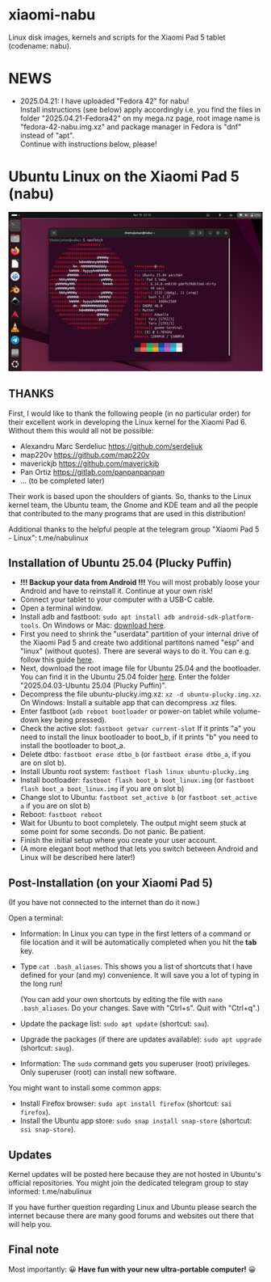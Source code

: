 # xiaomi-nabu
Linux disk images, kernels and scripts for the Xiaomi Pad 5 tablet (codename: nabu).

# NEWS
 - 2025.04.21: I have uploaded "Fedora 42" for nabu!  
   Install instructions (see below) apply accordingly i.e. you find the files in folder "2025.04.21-Fedora42" on my mega.nz page, root image name is "fedora-42-nabu.img.xz" and package manager in Fedora is "dnf" instead of "apt".  
   Continue with instructions below, please!
  
# Ubuntu Linux on the Xiaomi Pad 5 (nabu)
![Ubuntu Linux on the Xiaomi Pad 5 (nabu)](ubuntu-nabu.png)
## THANKS
First, I would like to thank the following people (in no particular order) for their excellent work in developing the Linux kernel for the Xiaomi Pad 6. Without them this would all not be possible:
 - Alexandru Marc Serdeliuc <https://github.com/serdeliuk>
 - map220v <https://github.com/map220v>
 - maverickjb <https://github.com/maverickjb>
 - Pan Ortiz <https://gitlab.com/panpanpanpan>
 - ... (to be completed later)

Their work is based upon the shoulders of giants. So, thanks to the Linux kernel team, the Ubuntu team, the Gnome and KDE team and all the people that contributed to the many programs that are used in this distribution!

Additional thanks to the helpful people at the telegram group "Xiaomi Pad 5 - Linux": t.me/nabulinux

## Installation of Ubuntu 25.04 (Plucky Puffin)
 - **!!! Backup your data from Android !!!** You will most probably loose your Android and have to reinstall it. Continue at your own risk!
 - Connect your tablet to your computer with a USB-C cable.
 - Open a terminal window.
 - Install adb and fastboot: `sudo apt install adb android-sdk-platform-tools`. On Windows or Mac: [download here](https://developer.android.com/tools/releases/platform-tools).
 - First you need to shrink the "userdata" partition of your internal drive of the Xiaomi Pad 5 and create two additional partitons named "esp" and "linux" (without quotes). There are several ways to do it. You can e.g. follow this guide [here](https://xdaforums.com/t/resize-internal-storage-on-xiaomi-pad-5-nabu-and-install-another-images.4642670/). 
 - Next, download the root image file for Ubuntu 25.04 and the bootloader. You can find it in the Ubuntu 25.04 folder [here](https://mega.nz/folder/CVMGEAiB#7oazR3wpkKdAH2eZChtRTg). Enter the folder "2025.04.03-Ubuntu 25.04 (Plucky Puffin)".
 - Decompress the file ubuntu-plucky.img.xz: `xz -d ubuntu-plucky.img.xz`. On Windows: Install a suitable app that can decompress .xz files.
 - Enter fastboot (`adb reboot bootloader` or power-on tablet while volume-down key being pressed).
 - Check the active slot: `fastboot getvar current-slot`
   If it prints "a" you need to install the linux bootloader to boot_b, if it prints "b" you need to install the bootloader to boot_a.
 - Delete dtbo: `fastboot erase dtbo_b` (or `fastboot erase dtbo_a`, if you are on slot b).
 - Install Ubuntu root system: `fastboot flash linux ubuntu-plucky.img`
 - Install bootloader: `fastboot flash boot_b boot_linux.img` (or `fastboot flash boot_a boot_linux.img` if you are on slot b)
 - Change slot to Ubuntu: `fastboot set_active b` (or `fastboot set_active a` if you are on slot b)
 - Reboot: `fastboot reboot`
 - Wait for Ubuntu to boot completely. The output might seem stuck at some point for some seconds. Do not panic. Be patient.
 - Finish the initial setup where you create your user account.
 - (A more elegant boot method that lets you switch between Android and Linux will be described here later!)
   
## Post-Installation (on your Xiaomi Pad 5)
(If you have not connected to the internet than do it now.)

Open a terminal:
 - Information: In Linux you can type in the first letters of a command or file location and it will be automatically completed when you hit the **tab** key.
 - Type `cat .bash_aliases`. This shows you a list of shortcuts that I have defined for your (and my) convenience. It will save you a lot of typing in the long run!
   
   (You can add your own shortcuts by editing the file with `nano .bash_aliases`. Do your changes. Save with "Ctrl+s". Quit with "Ctrl+q".)
 - Update the package list: `sudo apt update` (shortcut: `sau`).
 - Upgrade the packages (if there are updates available): `sudo apt upgrade` (shortcut: `saug`).
 - Information: The `sudo` command gets you superuser (root) privileges. Only superuser (root) can install new software.

You might want to install some common apps:
 - Install Firefox browser: `sudo apt install firefox` (shortcut: `sai firefox`).
 - Install the Ubuntu app store: `sudo snap install snap-store` (shortcut: `ssi snap-store`).

## Updates
Kernel updates will be posted here because they are not hosted in Ubuntu's official repositories. You might join the dedicated telegram group to stay informed: t.me/nabulinux

If you have further question regarding Linux and Ubuntu please search the internet because there are many good forums and websites out there that will help you.

## Final note
Most importantly: 😀 **Have fun with your new ultra-portable computer!** 😀

